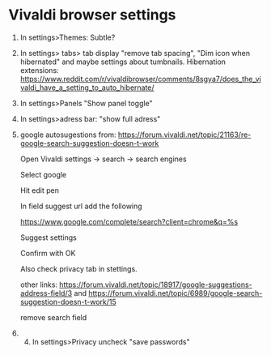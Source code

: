 # Vivaldi browser settings

1. In settings>Themes: Subtle?

2. In settings> tabs> tab display  "remove tab spacing", "Dim icon when hibernated" and maybe settings about tumbnails.
   Hibernation extensions: https://www.reddit.com/r/vivaldibrowser/comments/8sgya7/does_the_vivaldi_have_a_setting_to_auto_hibernate/

3. In settings>Panels "Show panel toggle"
    
4. In settings>adress bar: "show full adress"

5. google autosugestions from: https://forum.vivaldi.net/topic/21163/re-google-search-suggestion-doesn-t-work

    Open Vivaldi settings → search → search engines
    
    Select google
    
    Hit edit pen
    
    In field suggest url add the following
    
    https://www.google.com/complete/search?client=chrome&q=%s
    
    Suggest settings
    
    Confirm with OK
    
    Also check privacy tab in stettings.
    
    other links: https://forum.vivaldi.net/topic/18917/google-suggestions-address-field/3  and  https://forum.vivaldi.net/topic/6989/google-search-suggestion-doesn-t-work/15
    
    remove search field
    
 6. 4. In settings>Privacy uncheck "save passwords"
